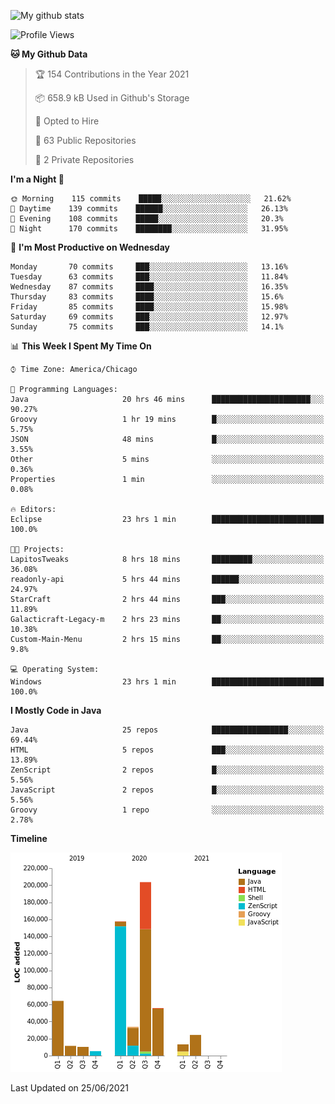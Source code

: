 ![My github stats](https://github-readme-stats.vercel.app/api?username=romvoid95&theme=gruvbox&include_all_commits=true&show_icons=true")

<!--START_SECTION:waka-->
![Profile Views](http://img.shields.io/badge/Profile%20Views-0-blue)

**🐱 My Github Data** 

> 🏆 154 Contributions in the Year 2021
 > 
> 📦 658.9 kB Used in Github's Storage 
 > 
> 💼 Opted to Hire
 > 
> 📜 63 Public Repositories 
 > 
> 🔑 2 Private Repositories  
 > 
**I'm a Night 🦉** 

```text
🌞 Morning    115 commits    █████░░░░░░░░░░░░░░░░░░░░   21.62% 
🌆 Daytime    139 commits    ██████░░░░░░░░░░░░░░░░░░░   26.13% 
🌃 Evening    108 commits    █████░░░░░░░░░░░░░░░░░░░░   20.3% 
🌙 Night      170 commits    ████████░░░░░░░░░░░░░░░░░   31.95%

```
📅 **I'm Most Productive on Wednesday** 

```text
Monday       70 commits     ███░░░░░░░░░░░░░░░░░░░░░░   13.16% 
Tuesday      63 commits     ███░░░░░░░░░░░░░░░░░░░░░░   11.84% 
Wednesday    87 commits     ████░░░░░░░░░░░░░░░░░░░░░   16.35% 
Thursday     83 commits     ████░░░░░░░░░░░░░░░░░░░░░   15.6% 
Friday       85 commits     ████░░░░░░░░░░░░░░░░░░░░░   15.98% 
Saturday     69 commits     ███░░░░░░░░░░░░░░░░░░░░░░   12.97% 
Sunday       75 commits     ███░░░░░░░░░░░░░░░░░░░░░░   14.1%

```


📊 **This Week I Spent My Time On** 

```text
⌚︎ Time Zone: America/Chicago

💬 Programming Languages: 
Java                     20 hrs 46 mins      ██████████████████████░░░   90.27% 
Groovy                   1 hr 19 mins        █░░░░░░░░░░░░░░░░░░░░░░░░   5.75% 
JSON                     48 mins             █░░░░░░░░░░░░░░░░░░░░░░░░   3.55% 
Other                    5 mins              ░░░░░░░░░░░░░░░░░░░░░░░░░   0.36% 
Properties               1 min               ░░░░░░░░░░░░░░░░░░░░░░░░░   0.08%

🔥 Editors: 
Eclipse                  23 hrs 1 min        █████████████████████████   100.0%

🐱‍💻 Projects: 
LapitosTweaks            8 hrs 18 mins       █████████░░░░░░░░░░░░░░░░   36.08% 
readonly-api             5 hrs 44 mins       ██████░░░░░░░░░░░░░░░░░░░   24.97% 
StarCraft                2 hrs 44 mins       ███░░░░░░░░░░░░░░░░░░░░░░   11.89% 
Galacticraft-Legacy-m    2 hrs 23 mins       ██░░░░░░░░░░░░░░░░░░░░░░░   10.38% 
Custom-Main-Menu         2 hrs 15 mins       ██░░░░░░░░░░░░░░░░░░░░░░░   9.8%

💻 Operating System: 
Windows                  23 hrs 1 min        █████████████████████████   100.0%

```

**I Mostly Code in Java** 

```text
Java                     25 repos            █████████████████░░░░░░░░   69.44% 
HTML                     5 repos             ███░░░░░░░░░░░░░░░░░░░░░░   13.89% 
ZenScript                2 repos             █░░░░░░░░░░░░░░░░░░░░░░░░   5.56% 
JavaScript               2 repos             █░░░░░░░░░░░░░░░░░░░░░░░░   5.56% 
Groovy                   1 repo              ░░░░░░░░░░░░░░░░░░░░░░░░░   2.78%

```


**Timeline**

![Chart not found](https://raw.githubusercontent.com/ROMVoid95/ROMVoid95/master/charts/bar_graph.png) 


 Last Updated on 25/06/2021
<!--END_SECTION:waka-->

